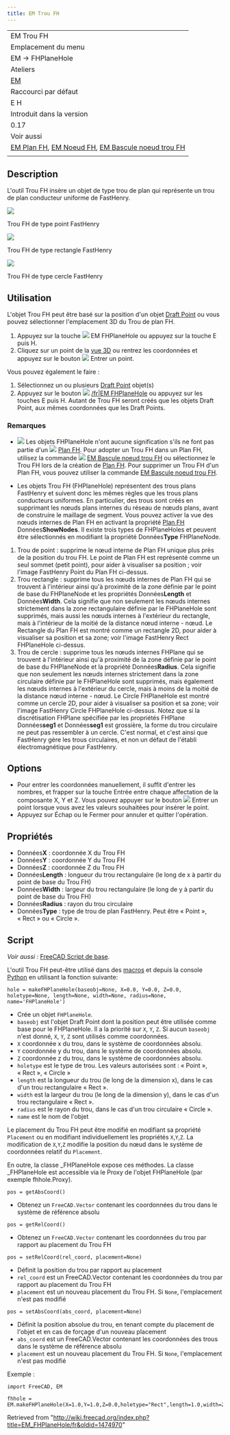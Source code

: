 ```yaml
---
title: EM Trou FH
---
```


|                                                                                                                                                                                         |
| --------------------------------------------------------------------------------------------------------------------------------------------------------------------------------------- |
| EM Trou FH                                                                                                                                                                              |
| Emplacement du menu                                                                                                                                                                     |
| EM → FHPlaneHole                                                                                                                                                                        |
| Ateliers                                                                                                                                                                                |
| [EM](/EM_Workbench/fr "EM Workbench/fr")                                                                                                                                                |
| Raccourci par défaut                                                                                                                                                                    |
| E H                                                                                                                                                                                     |
| Introduit dans la version                                                                                                                                                               |
| 0.17                                                                                                                                                                                    |
| Voir aussi                                                                                                                                                                              |
| [EM Plan FH](/EM_FHPlane/fr "EM FHPlane/fr"), [EM Noeud FH](/EM_FHNode/fr "EM FHNode/fr"), [EM Bascule noeud trou FH](/EM_FHPlaneAddRemoveNodeHole/fr "EM FHPlaneAddRemoveNodeHole/fr") |
|                                                                                                                                                                                         |

## Description

L'outil Trou FH insère un objet de type trou de plan qui représente un trou de plan conducteur uniforme de FastHenry.

![](/images/EM_point_FHPlaneHole_Example.png)

Trou FH de type point FastHenry

![](/images/EM_rect_FHPlaneHole_Example.png)

Trou FH de type rectangle FastHenry

![](/images/EM_circle_FHPlaneHole_Example.png)

Trou FH de type cercle FastHenry

## Utilisation

L'objet Trou FH peut être basé sur la position d'un objet [Draft Point](/Draft_Point/fr "Draft Point/fr") ou vous pouvez sélectionner l'emplacement 3D du Trou de plan FH.

1. Appuyez sur la touche ![](/images/EM_FHPlaneHole.svg) EM FHPlaneHole ou appuyez sur la touche E puis H.
2. Cliquez sur un point de la [vue 3D](/3D_view/fr "3D view/fr") ou rentrez les coordonnées et appuyez sur le bouton ![](/images/Draft_AddPoint.svg) Entrer un point.

Vous pouvez également le faire :

1. Sélectionnez un ou plusieurs [Draft Point](/Draft_Point/fr "Draft Point/fr") objet(s)
2. Appuyez sur le bouton ![](/images/EM_FHPlaneHole.svg) [/fr|EM FHPlaneHole](/EM_FHPlaneHole "EM FHPlaneHole") ou appuyez sur les touches E puis H. Autant de Trou FH seront créés que les objets Draft Point, aux mêmes coordonnées que les Draft Points.

### Remarques

- ![](/images/EM_FHPlaneHole.svg) Les objets FHPlaneHole n'ont aucune signification s'ils ne font pas partie d'un ![](/images/EM_FHPlane.svg) [Plan FH](/EM_FHPlane/fr "EM FHPlane/fr"). Pour adopter un Trou FH dans un Plan FH, utilisez la commande ![](/images/EM_FHPlaneAddRemoveNodeHole.svg) [EM Bascule noeud trou FH](/EM_FHPlaneAddRemoveNodeHole/fr "EM FHPlaneAddRemoveNodeHole/fr") ou sélectionnez le Trou FH lors de la création de [Plan FH](/EM_FHPlane/fr "EM FHPlane/fr"). Pour supprimer un Trou FH d'un Plan FH, vous pouvez utiliser la commande [EM Bascule noeud trou FH](/EM_FHPlaneAddRemoveNodeHole/fr "EM FHPlaneAddRemoveNodeHole/fr").

* Les objets Trou FH (FHPlaneHole) représentent des trous plans FastHenry et suivent donc les mêmes règles que les trous plans conducteurs uniformes. En particulier, des trous sont créés en supprimant les nœuds plans internes du réseau de nœuds plans, avant de construire le maillage de segment. Vous pouvez activer la vue des nœuds internes de Plan FH en activant la propriété [Plan FH](/EM_FHPlane/fr "EM FHPlane/fr") Données**ShowNodes**. Il existe trois types de FHPlaneHoles et peuvent être sélectionnés en modifiant la propriété Données**Type** FHPlaneNode.

1. Trou de point : supprime le nœud interne de Plan FH unique plus près de la position du trou FH. Le point de Plan FH est représenté comme un seul sommet (petit point), pour aider à visualiser sa position ; voir l'image FastHenry Point du Plan FH ci-dessus.
2. Trou rectangle : supprime tous les nœuds internes de Plan FH qui se trouvent à l'intérieur ainsi qu'à proximité de la zone définie par le point de base du FHPlaneNode et les propriétés Données**Length** et Données**Width**. Cela signifie que non seulement les nœuds internes strictement dans la zone rectangulaire définie par le FHPlaneHole sont supprimés, mais aussi les nœuds internes à l'extérieur du rectangle, mais à l'intérieur de la moitié de la distance nœud interne - nœud. Le Rectangle du Plan FH est montré comme un rectangle 2D, pour aider à visualiser sa position et sa zone; voir l'image FastHenry Rect FHPlaneHole ci-dessus.
3. Trou de cercle : supprime tous les nœuds internes FHPlane qui se trouvent à l'intérieur ainsi qu'à proximité de la zone définie par le point de base du FHPlaneNode et la propriété Données**Radius**. Cela signifie que non seulement les nœuds internes strictement dans la zone circulaire définie par le FHPlaneHole sont supprimés, mais également les nœuds internes à l'extérieur du cercle, mais à moins de la moitié de la distance nœud interne - nœud. Le Circle FHPlaneHole est montré comme un cercle 2D, pour aider à visualiser sa position et sa zone; voir l'image FastHenry Circle FHPlaneHole ci-dessus. Notez que si la discrétisation FHPlane spécifiée par les propriétés FHPlane Données**seg1** et Données**seg1** est grossière, la forme du trou circulaire ne peut pas ressembler à un cercle. C'est normal, et c'est ainsi que FastHenry gère les trous circulaires, et non un défaut de l'établi électromagnétique pour FastHenry.

## Options

- Pour entrer les coordonnées manuellement, il suffit d'entrer les nombres, et frapper sur la touche Entrée entre chaque affectation de la composante X, Y et Z. Vous pouvez appuyer sur le bouton ![](/images/Draft_AddPoint.svg) Entrer un point lorsque vous avez les valeurs souhaitées pour insérer le point.
- Appuyez sur Échap ou le Fermer pour annuler et quitter l'opération.

## Propriétés

- Données**X** : coordonnée X du Trou FH
- Données**Y** : coordonnée Y du Trou FH
- Données**Z** : coordonnée Z du Trou FH
- Données**Length** : longueur du trou rectangulaire (le long de x à partir du point de base du Trou FH)
- Données**Width** : largeur du trou rectangulaire (le long de y à partir du point de base du Trou FH)
- Données**Radius** : rayon du trou circulaire
- Données**Type** : type de trou de plan FastHenry. Peut être « Point », « Rect » ou « Circle ».

## Script

_Voir aussi :_ [FreeCAD Script de base](/FreeCAD_Scripting_Basics/fr "FreeCAD Scripting Basics/fr").

L'outil Trou FH peut-être utilisé dans des [macros](/Macros/fr "Macros/fr") et depuis la console [Python](/Python/fr "Python/fr") en utilisant la fonction suivante:

```
hole = makeFHPlaneHole(baseobj=None, X=0.0, Y=0.0, Z=0.0, holetype=None, length=None, width=None, radius=None, name='FHPlaneHole')

```

- Crée un objet `FHPlaneHole`.
- `baseobj` est l'objet Draft Point dont la position peut être utilisée comme base pour le FHPlaneHole. Il a la priorité sur `X`, `Y`, `Z`. Si aucun `baseobj` n'est donné, `X`, `Y`, `Z` sont utilisés comme coordonnées.
- `X` coordonnée x du trou, dans le système de coordonnées absolu.
- `Y` coordonnée y du trou, dans le système de coordonnées absolu.
- `Z` coordonnée z du trou, dans le système de coordonnées absolu.
- `holetype` est le type de trou. Les valeurs autorisées sont : « Point », « Rect », « Circle »
- `length` est la longueur du trou (le long de la dimension x), dans le cas d'un trou rectangulaire « Rect ».
- `width` est la largeur du trou (le long de la dimension y), dans le cas d'un trou rectangulaire « Rect ».
- `radius` est le rayon du trou, dans le cas d'un trou circulaire « Circle ».
- `name` est le nom de l'objet

Le placement du Trou FH peut être modifié en modifiant sa propriété `Placement` ou en modifiant individuellement les propriétés `X`,`Y`,`Z`. La modification de `X`,`Y`,`Z` modifie la position du nœud dans le système de coordonnées relatif du `Placement`.

En outre, la classe \_FHPlaneHole expose ces méthodes. La classe \_FHPlaneHole est accessible via le Proxy de l'objet FHPlaneHole (par exemple fhhole.Proxy).

```
pos = getAbsCoord()

```

- Obtenez un `FreeCAD.Vector` contenant les coordonnées du trou dans le système de référence absolu

```
pos = getRelCoord()

```

- Obtenez un `FreeCAD.Vector` contenant les coordonnées du trou par rapport au placement du Trou FH

```
pos = setRelCoord(rel_coord, placement=None)

```

- Définit la position du trou par rapport au placement
- `rel_coord` est un FreeCAD.Vector contenant les coordonnées du trou par rapport au placement du Trou FH
- `placement` est un nouveau placement du Trou FH. Si `None`, l'emplacement n'est pas modifié

```
pos = setAbsCoord(abs_coord, placement=None)

```

- Définit la position absolue du trou, en tenant compte du placement de l'objet et en cas de forçage d'un nouveau placement
- `abs_coord` est un FreeCAD.Vector contenant les coordonnées des trous dans le système de référence absolu
- `placement` est un nouveau placement du Trou FH. Si `None`, l'emplacement n'est pas modifié

Exemple :

```
import FreeCAD, EM

fhhole = EM.makeFHPlaneHole(X=1.0,Y=1.0,Z=0.0,holetype="Rect",length=1.0,width=2.0)

```

Retrieved from "<http://wiki.freecad.org/index.php?title=EM_FHPlaneHole/fr&oldid=1474970>"

